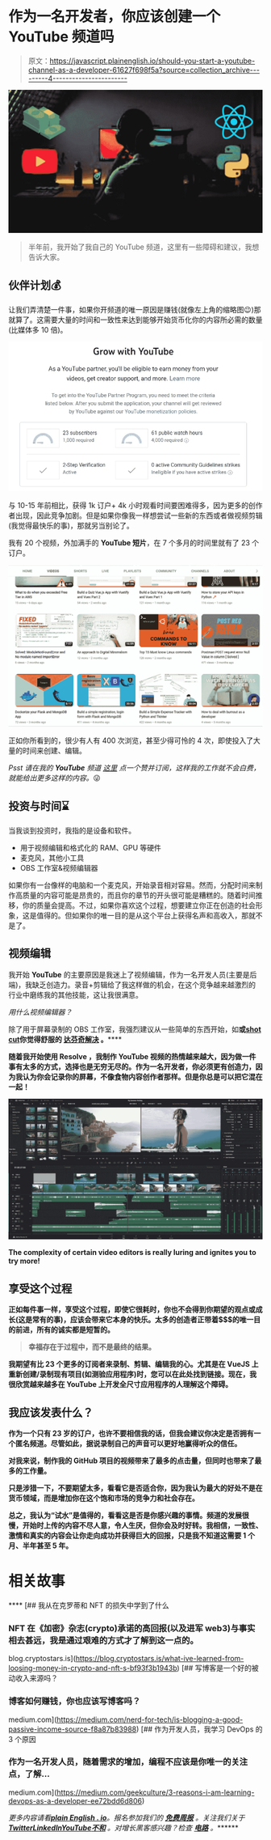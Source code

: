 # 作为一名开发者，你应该创建一个 YouTube 频道吗

> 原文：<https://javascript.plainenglish.io/should-you-start-a-youtube-channel-as-a-developer-61627f698f5a?source=collection_archive---------4----------------------->

![](img/ddef33e9c715c5b217eebe22204ff4bc.png)

> 半年前，我开始了我自己的 YouTube 频道，这里有一些障碍和建议，我想告诉大家。

## 伙伴计划💰

让我们弄清楚一件事，如果你开频道的唯一原因是赚钱(就像左上角的缩略图😉)那就算了。这需要大量的时间和一致性来达到能够开始货币化你的内容所必需的数量(比媒体多 10 倍)。

![](img/33a7c0c481d764ef0846e111bac335fb.png)

与 10-15 年前相比，获得 1k 订户+ 4k 小时观看时间要困难得多，因为更多的创作者出现，因此竞争加剧。但是如果你像我一样想尝试一些新的东西或者做视频剪辑(我觉得最快乐的事)，那就另当别论了。

我有 20 个视频，外加满手的 **YouTube 短片**，在 7 个多月的时间里就有了 23 个订户。

![](img/279e294f42ecab2913a42e98babcd536.png)

正如你所看到的，很少有人有 400 次浏览，甚至少得可怜的 4 次，即使投入了大量的时间来创建、编辑。

*Psst 请在我的* ***YouTube*** *频道* [*这里*](https://www.youtube.com/@mozescodes6618) *点一个赞并订阅，这样我的工作就不会白费，就能给出更多这样的内容。*😜

## 投资与时间⌛

当我谈到投资时，我指的是设备和软件。

*   用于视频编辑和格式化的 RAM、GPU 等硬件
*   麦克风，其他小工具
*   OBS 工作室&视频编辑器

如果你有一台像样的电脑和一个麦克风，开始录音相对容易。然而，分配时间来制作高质量的内容可能是昂贵的，而且你的章节的开头很可能是糟糕的。随着时间推移，你的质量会提高。不过，如果你喜欢这个过程，想要建立你正在创造的社会形象，这是值得的。但如果你的唯一目的是从这个平台上获得名声和高收入，那就不是了。

## 视频编辑

我开始 **YouTube** 的主要原因是我迷上了视频编辑，作为一名开发人员(主要是后端)，我缺乏创造力。录音+剪辑给了我这样做的机会，在这个竞争越来越激烈的行业中磨练我的其他技能，这让我很满意。

*用什么视频编辑器？*

除了用于屏幕录制的 OBS 工作室，我强烈建议从一些简单的东西开始，如[](https://www.openshot.org/)****或**[**shot cut**](https://shotcut.org/)**你觉得舒服的 [**达芬奇解决**](https://www.blackmagicdesign.com/products/davinciresolve) **。**********

****随着我开始使用 **Resolve** ，我制作 **YouTube** 视频的热情越来越大，因为做一件事有太多的方式，选择也是无穷无尽的。作为一名开发者，你必须更有创造力，因为我认为你会记录你的屏幕，不像食物内容创作者那样。但是你总是可以把它混在一起！****

****![](img/33b6cc0647f052a00ede06daf28ccbd2.png)****

****The complexity of certain video editors is really luring and ignites you to try more!****

## ****享受这个过程****

****正如每件事一样，享受这个过程，即使它很耗时，你也不会得到你期望的观点或成长(这是常有的事)，应该会带来它本身的快乐。太多的创造者正带着$$$的唯一目的前进，所有的诚实都是短暂的。****

> ****幸福存在于过程中，而不是最终的结果。****

****我期望有比 23 个更多的订阅者来录制、剪辑、编辑我的心。尤其是在 VueJS 上重新创建/录制现有项目(如测验应用程序)时，您可以在此处找到链接。现在，我很欣赏越来越多在 YouTube 上开发全尺寸应用程序的人理解这个障碍。****

## ****我应该发表什么？****

****作为一个只有 23 岁的订户，也许不要相信我的话，但我会建议你决定是否拥有一个匿名频道。尽管如此，据说录制自己的声音可以更好地赢得听众的信任。****

****对我来说，制作我的 GitHub 项目的视频带来了最多的点击量，但同时也带来了最多的工作量。****

****只是涉猎一下，不要期望太多，看看它是否适合你，因为我认为最大的好处不是在货币领域，而是增加你在这个饱和市场的竞争力和社会存在。****

****总之，我认为“试水”是值得的，看看这是否是你感兴趣的事情。频道的发展很慢，开始时上传的内容不尽人意，令人生厌，但你会及时好转。我相信，一致性、激情和真实的内容会让你走向成功并获得巨大的回报，只是我不知道这需要 1 个月、半年甚至 5 年。****

# ****相关故事****

****[](https://blog.cryptostars.is/what-ive-learned-from-loosing-money-in-crypto-and-nft-s-bf93f3b1943b) [## 我从在克罗蒂和 NFT 的损失中学到了什么

### NFT 在《加密》杂志(crypto)承诺的高回报(以及进军 web3)与事实相去甚远，我是通过艰难的方式才了解到这一点的。

blog.cryptostars.is](https://blog.cryptostars.is/what-ive-learned-from-loosing-money-in-crypto-and-nft-s-bf93f3b1943b) [](https://medium.com/nerd-for-tech/is-blogging-a-good-passive-income-source-f8a87b83988) [## 写博客是一个好的被动收入来源吗？

### 博客如何赚钱，你也应该写博客吗？

medium.com](https://medium.com/nerd-for-tech/is-blogging-a-good-passive-income-source-f8a87b83988) [](https://medium.com/geekculture/3-reasons-i-am-learning-devops-as-a-developer-ee72bdd6d806) [## 作为开发人员，我学习 DevOps 的 3 个原因

### 作为一名开发人员，随着需求的增加，编程不应该是你唯一的关注点，了解…

medium.com](https://medium.com/geekculture/3-reasons-i-am-learning-devops-as-a-developer-ee72bdd6d806) 

*更多内容请看*[***plain English . io***](https://plainenglish.io/)*。报名参加我们的* [***免费周报***](http://newsletter.plainenglish.io/) *。关注我们关于*[***Twitter***](https://twitter.com/inPlainEngHQ)[***LinkedIn***](https://www.linkedin.com/company/inplainenglish/)*[***YouTube***](https://www.youtube.com/channel/UCtipWUghju290NWcn8jhyAw)*[***不和***](https://discord.gg/GtDtUAvyhW) *。对增长黑客感兴趣？检查* [***电路***](https://circuit.ooo/) *。*******